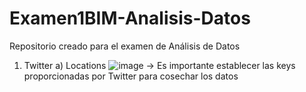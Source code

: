 # Examen1BIM-Analisis-Datos
Repositorio creado para el examen de Análisis de Datos

1) Twitter
  a) Locations
  ![image](https://user-images.githubusercontent.com/58191417/127720735-95a6da2a-9ad8-4329-b206-f40f0453685f.png)
  -> Es importante establecer las keys proporcionadas por Twitter para cosechar los datos
